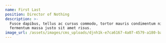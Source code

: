 ```yaml
---
name: First Last
position: Director of Nothing
description: >-
  Fusce dapibus, tellus ac cursus commodo, tortor mauris condimentum nibh, ut
  fermentum massa justo sit amet risus.
image_url: /assets/images/cms_uploads/djnh1k-e7ca6167-4a07-4579-a180-bad5a51d982e.png
---
```



